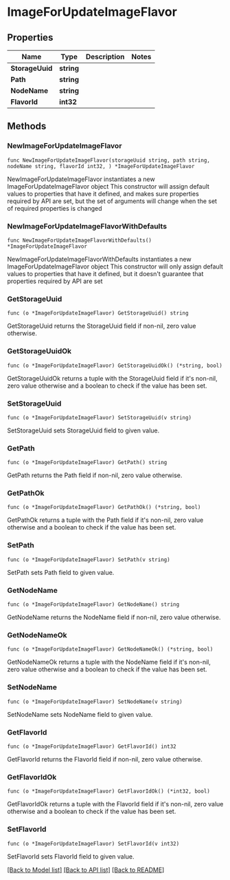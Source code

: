 # ImageForUpdateImageFlavor

## Properties

Name | Type | Description | Notes
------------ | ------------- | ------------- | -------------
**StorageUuid** | **string** |  | 
**Path** | **string** |  | 
**NodeName** | **string** |  | 
**FlavorId** | **int32** |  | 

## Methods

### NewImageForUpdateImageFlavor

`func NewImageForUpdateImageFlavor(storageUuid string, path string, nodeName string, flavorId int32, ) *ImageForUpdateImageFlavor`

NewImageForUpdateImageFlavor instantiates a new ImageForUpdateImageFlavor object
This constructor will assign default values to properties that have it defined,
and makes sure properties required by API are set, but the set of arguments
will change when the set of required properties is changed

### NewImageForUpdateImageFlavorWithDefaults

`func NewImageForUpdateImageFlavorWithDefaults() *ImageForUpdateImageFlavor`

NewImageForUpdateImageFlavorWithDefaults instantiates a new ImageForUpdateImageFlavor object
This constructor will only assign default values to properties that have it defined,
but it doesn't guarantee that properties required by API are set

### GetStorageUuid

`func (o *ImageForUpdateImageFlavor) GetStorageUuid() string`

GetStorageUuid returns the StorageUuid field if non-nil, zero value otherwise.

### GetStorageUuidOk

`func (o *ImageForUpdateImageFlavor) GetStorageUuidOk() (*string, bool)`

GetStorageUuidOk returns a tuple with the StorageUuid field if it's non-nil, zero value otherwise
and a boolean to check if the value has been set.

### SetStorageUuid

`func (o *ImageForUpdateImageFlavor) SetStorageUuid(v string)`

SetStorageUuid sets StorageUuid field to given value.


### GetPath

`func (o *ImageForUpdateImageFlavor) GetPath() string`

GetPath returns the Path field if non-nil, zero value otherwise.

### GetPathOk

`func (o *ImageForUpdateImageFlavor) GetPathOk() (*string, bool)`

GetPathOk returns a tuple with the Path field if it's non-nil, zero value otherwise
and a boolean to check if the value has been set.

### SetPath

`func (o *ImageForUpdateImageFlavor) SetPath(v string)`

SetPath sets Path field to given value.


### GetNodeName

`func (o *ImageForUpdateImageFlavor) GetNodeName() string`

GetNodeName returns the NodeName field if non-nil, zero value otherwise.

### GetNodeNameOk

`func (o *ImageForUpdateImageFlavor) GetNodeNameOk() (*string, bool)`

GetNodeNameOk returns a tuple with the NodeName field if it's non-nil, zero value otherwise
and a boolean to check if the value has been set.

### SetNodeName

`func (o *ImageForUpdateImageFlavor) SetNodeName(v string)`

SetNodeName sets NodeName field to given value.


### GetFlavorId

`func (o *ImageForUpdateImageFlavor) GetFlavorId() int32`

GetFlavorId returns the FlavorId field if non-nil, zero value otherwise.

### GetFlavorIdOk

`func (o *ImageForUpdateImageFlavor) GetFlavorIdOk() (*int32, bool)`

GetFlavorIdOk returns a tuple with the FlavorId field if it's non-nil, zero value otherwise
and a boolean to check if the value has been set.

### SetFlavorId

`func (o *ImageForUpdateImageFlavor) SetFlavorId(v int32)`

SetFlavorId sets FlavorId field to given value.



[[Back to Model list]](../README.md#documentation-for-models) [[Back to API list]](../README.md#documentation-for-api-endpoints) [[Back to README]](../README.md)


